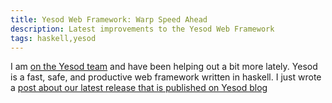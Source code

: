 ```yaml
---
title: Yesod Web Framework: Warp Speed Ahead
description: Latest improvements to the Yesod Web Framework
tags: haskell,yesod
---
```


I am [on the Yesod team](http://docs.yesodweb.com/about/) and have been helping out a bit more lately. Yesod is a fast, safe, and productive web framework written in haskell. I just wrote a [post about our latest release that is published on Yesod blog](http://docs.yesodweb.com/blog/warp-speed-ahead)
